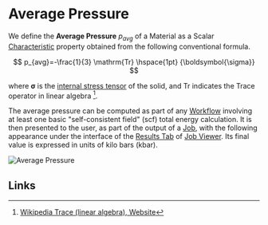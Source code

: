 # Average Pressure

We define the **Average Pressure** $p_{avg}$ of a Material as a Scalar [Characteristic](../../data-structured/overview.md) property obtained from the following conventional formula.

$$
p_{avg}=-\frac{1}{3} \mathrm{Tr} \hspace{1pt} {\boldsymbol{\sigma}}
$$ 

where ${\boldsymbol{\sigma}}$ is the [internal stress tensor](../non-scalar/stress-tensor.md) of the solid, and $\mathrm{Tr}$ indicates the Trace operator in linear algebra [^1]. 

The average pressure can be computed as part of any [Workflow](../../workflows/overview.md) involving at least one basic "self-consistent field" (scf) total energy calculation. It is then presented to the user, as part of the output of a [Job](../../jobs/overview.md), with the following appearance under the interface of the [Results Tab](../../jobs/ui/results-tab.md) of [Job Viewer](../../jobs/ui/viewer.md). Its final value is expressed in units of kilo bars (kbar).

![Average Pressure](/images/average-pressure.png "Average Pressure")

## Links

[^1]: [Wikipedia Trace (linear algebra), Website](https://en.wikipedia.org/wiki/Trace_(linear_algebra))
